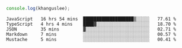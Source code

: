 ```js
console.log(khanguslee);
```

<!--START_SECTION:waka-->

```text
JavaScript   16 hrs 54 mins  ███████████████████▒░░░░░   77.61 %
TypeScript   4 hrs 4 mins    ████▓░░░░░░░░░░░░░░░░░░░░   18.70 %
JSON         35 mins         ▓░░░░░░░░░░░░░░░░░░░░░░░░   02.71 %
Markdown     7 mins          ░░░░░░░░░░░░░░░░░░░░░░░░░   00.57 %
Mustache     5 mins          ░░░░░░░░░░░░░░░░░░░░░░░░░   00.41 %
```

<!--END_SECTION:waka-->

<!--
**khanguslee/khanguslee** is a ✨ _special_ ✨ repository because its `README.md` (this file) appears on your GitHub profile.

Here are some ideas to get you started:

- 🔭 I’m currently working on ...
- 🌱 I’m currently learning ...
- 👯 I’m looking to collaborate on ...
- 🤔 I’m looking for help with ...
- 💬 Ask me about ...
- 📫 How to reach me: ...
- 😄 Pronouns: ...
- ⚡ Fun fact: ...
-->
